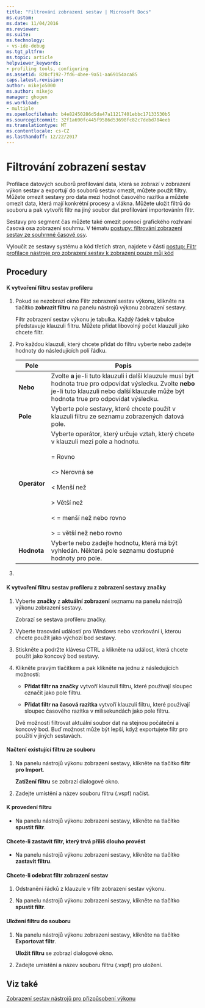 ```yaml
---
title: "Filtrování zobrazení sestav | Microsoft Docs"
ms.custom: 
ms.date: 11/04/2016
ms.reviewer: 
ms.suite: 
ms.technology:
- vs-ide-debug
ms.tgt_pltfrm: 
ms.topic: article
helpviewer_keywords:
- profiling tools, configuring
ms.assetid: 820cf192-7fd6-4bee-9a51-aa69154aca85
caps.latest.revision: 
author: mikejo5000
ms.author: mikejo
manager: ghogen
ms.workload:
- multiple
ms.openlocfilehash: b4e82450286d5da47a11217401ebbc17133530b5
ms.sourcegitcommit: 32f1a690fc445f9586d53698fc82c7debd784eeb
ms.translationtype: MT
ms.contentlocale: cs-CZ
ms.lasthandoff: 12/22/2017
---
```

# <a name="filtering-report-views"></a>Filtrování zobrazení sestav
Profilace datových souborů profilování data, která se zobrazí v zobrazení výkon sestav a exportují do souborů sestav omezit, můžete použít filtry. Můžete omezit sestavy pro data mezi hodnot časového razítka a můžete omezit data, která mají konkrétní procesy a vlákna. Můžete uložit filtrů do souboru a pak vytvořit filtr na jiný soubor dat profilování importováním filtr.  
  
 Sestavy pro segment čas můžete také omezit pomocí grafického rozhraní časová osa zobrazení souhrnu. V tématu [postupy: filtrování zobrazení sestav ze souhrnné časové osy](../profiling/how-to-filter-report-views-from-the-summary-timeline.md).  
  
 Vyloučit ze sestavy systému a kód třetích stran, najdete v části [postup: Filtr profilace nástroje pro zobrazení sestav k zobrazení pouze můj kód](../profiling/how-to-filter-profiling-tools-report-views-to-display-just-my-code.md)  
  
## <a name="procedures"></a>Procedury  
  
#### <a name="to-create-a-profiler-report-filter"></a>K vytvoření filtru sestav profileru  
  
1.  Pokud se nezobrazí okno Filtr zobrazení sestav výkonu, klikněte na tlačítko **zobrazit filtru** na panelu nástrojů výkonu zobrazení sestavy.  
  
     Filtr zobrazení sestav výkonu je tabulka. Každý řádek v tabulce představuje klauzuli filtru. Můžete přidat libovolný počet klauzulí jako chcete filtr.  
  
2.  Pro každou klauzuli, který chcete přidat do filtru vyberte nebo zadejte hodnoty do následujících polí řádku.  
  
    |Pole|Popis|  
    |-----------|-----------------|  
    |**Nebo**|Zvolte **a** je-li tuto klauzuli i další klauzule musí být hodnota true pro odpovídat výsledku. Zvolte **nebo** je-li tuto klauzuli nebo další klauzule může být hodnota true pro odpovídat výsledku.|  
    |**Pole**|Vyberte pole sestavy, které chcete použít v klauzuli filtru ze seznamu zobrazených datová pole.|  
    |**Operátor**|Vyberte operátor, který určuje vztah, který chcete v klauzuli mezi pole a hodnotu.<br /><br /> = Rovno<br /><br /> <> Nerovná se<br /><br /> < Menší než<br /><br /> > Větší než<br /><br /> < = menší než nebo rovno<br /><br /> > = větší než nebo rovno|  
    |**Hodnota**|Vyberte nebo zadejte hodnotu, která má být vyhledán. Některá pole seznamu dostupné hodnoty pro pole.|  
  
3.  
  
#### <a name="to-create-a-profiler-report-filter-from-the-marks-report-view"></a>K vytvoření filtru sestav profileru z zobrazení sestavy značky  
  
1.  Vyberte **značky** z **aktuální zobrazení** seznamu na panelu nástrojů výkonu zobrazení sestavy.  
  
     Zobrazí se sestava profileru značky.  
  
2.  Vyberte trasování událostí pro Windows nebo vzorkování i, kterou chcete použít jako výchozí bod sestavy.  
  
3.  Stiskněte a podržte klávesu CTRL a klikněte na událost, která chcete použít jako koncový bod sestavy.  
  
4.  Klikněte pravým tlačítkem a pak klikněte na jednu z následujících možností:  
  
    -   **Přidat filtr na značky** vytvoří klauzulí filtru, které používají sloupec označit jako pole filtru.  
  
    -   **Přidat filtr na časová razítka** vytvoří klauzulí filtru, které používají sloupec časového razítka v milisekundách jako pole filtru.  
  
     Dvě možnosti filtrovat aktuální soubor dat na stejnou počáteční a koncový bod. Buď možnost může být lepší, když exportujete filtr pro použití v jiných sestavách.  
  
#### <a name="to-load-an-existing-filter-from-a-file"></a>Načtení existující filtru ze souboru  
  
1.  Na panelu nástrojů výkonu zobrazení sestavy, klikněte na tlačítko **filtr pro Import**.  
  
     **Zatížení filtru** se zobrazí dialogové okno.  
  
2.  Zadejte umístění a název souboru filtru (.vspf) načíst.  
  
#### <a name="to-execute-a-filter"></a>K provedení filtru  
  
-   Na panelu nástrojů výkonu zobrazení sestavy, klikněte na tlačítko **spustit filtr**.  
  
#### <a name="to-stop-a-filter-that-is-taking-too-long-to-execute"></a>Chcete-li zastavit filtr, který trvá příliš dlouho provést  
  
-   Na panelu nástrojů výkonu zobrazení sestavy, klikněte na tlačítko **zastavit filtru**.  
  
#### <a name="to-remove-a-filter-on-a-report-view"></a>Chcete-li odebrat filtr zobrazení sestav  
  
1.  Odstranění řádků z klauzule v filtr zobrazení sestav výkonu.  
  
2.  Na panelu nástrojů výkonu zobrazení sestavy, klikněte na tlačítko **spustit filtr**.  
  
#### <a name="to-save-a-filter-to-a-file"></a>Uložení filtru do souboru  
  
1.  Na panelu nástrojů výkonu zobrazení sestavy, klikněte na tlačítko **Exportovat filtr**.  
  
     **Uložit filtru** se zobrazí dialogové okno.  
  
2.  Zadejte umístění a název souboru filtru (.vspf) pro uložení.  
  
## <a name="see-also"></a>Viz také  
 [Zobrazení sestav nástrojů pro přizpůsobení výkonu](../profiling/customizing-performance-tools-report-views.md)